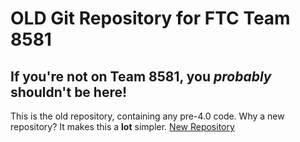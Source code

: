 # **OLD** Git Repository for FTC Team 8581
## If you're not on Team 8581, you *probably* shouldn't be here!

This is the old repository, containing any pre-4.0 code. Why a new repository? It makes this a **lot** simpler.
[New Repository](https://github.com/Aedificatores8581/ftc_app)
